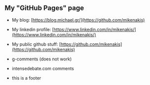 ## My "GitHub Pages" page

- My blog: [https://blog.michael.gr/](https://github.com/mikenakis)
- My linkedin profile: [https://www.linkedin.com/in/mikenakis/](https://www.linkedin.com/in/mikenakis/)
- My public github stuff: [https://github.com/mikenakis](https://github.com/mikenakis)

- g-comments (does not work)
<script src="https://apis.google.com/js/plusone.js">
</script>
<div class="g-comments"
    data-href="https://mikenakis.github.io/"
    data-width="675"
    data-first_party_property="BLOGGER"
    data-view_type="FILTERED_POSTMOD">
</div>

- intensedebate.com comments

<script>
var idcomments_acct = 'bb4879ba1917010a5905701465254568';
var idcomments_post_id;
var idcomments_post_url;
</script>
<script type="text/javascript" src="https://www.intensedebate.com/js/genericLinkWrapperV2.js"></script>

<script>
var idcomments_acct = 'bb4879ba1917010a5905701465254568';
var idcomments_post_id;
var idcomments_post_url;
</script>
<span id="IDCommentsPostTitle" style="display:none"></span>
<script type='text/javascript' src='https://www.intensedebate.com/js/genericCommentWrapperV2.js'></script>

- this is a footer
